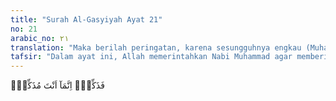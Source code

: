 ```yaml
---
title: "Surah Al-Gasyiyah Ayat 21"
no: 21
arabic_no: ٢١
translation: "Maka berilah peringatan, karena sesungguhnya engkau (Muhammad) hanyalah pemberi peringatan."
tafsir: "Dalam ayat ini, Allah memerintahkan Nabi Muhammad agar memberi peringatan dan petunjuk serta menyampaikan agama-Nya kepada umat manusia, karena tugasnya tidak lain hanyalah memberi peringatan dengan menyampaikan kabar gembira dan kabar yang menakutkan."
---
```

فَذَكِّرْۗ اِنَّمَآ اَنْتَ مُذَكِّرٌۙ